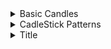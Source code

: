 
<details>
<summary>Basic Candles</summary>
<br>

  <img width="1145" alt="image" src="https://user-images.githubusercontent.com/75510135/201613815-57bb141c-3990-49b7-9a28-4db843da9cfd.png">

  <img width="1101" alt="image" src="https://user-images.githubusercontent.com/75510135/201616936-73ad769f-4ce8-4a82-a1a1-a314f16e4a66.png">
  
  <img width="1145" alt="image" src="https://user-images.githubusercontent.com/75510135/201617244-65a7467d-a8f1-4ce7-baf1-9e04096fa3e1.png">

  <img width="1145" alt="image" src="https://user-images.githubusercontent.com/75510135/201617392-80c2124b-119d-4144-b1de-6740a4a2501a.png">

  - example
  <img width="1145" alt="image" src="https://user-images.githubusercontent.com/75510135/201617680-5a3d797e-10d2-45b7-a978-cb727000fee1.png">

  <img width="1145" alt="image" src="https://user-images.githubusercontent.com/75510135/201617699-9e6552f7-0551-4b7b-b90a-8b994603eedd.png">

  <img width="1145" alt="image" src="https://user-images.githubusercontent.com/75510135/201617961-714fcbe1-bb99-4b25-87ff-8b8c2f4d1c65.png">

  <img width="1145" alt="image" src="https://user-images.githubusercontent.com/75510135/201618556-ff67fa91-4698-4f85-a7ab-580fae4d9a94.png">

  - example
  <img width="1145" alt="image" src="https://user-images.githubusercontent.com/75510135/201618653-03665dc7-1024-4f39-8b82-749f0f930338.png">

  <img width="1145" alt="image" src="https://user-images.githubusercontent.com/75510135/201618989-9bd398df-398f-4852-80d3-894aef73b79f.png">

  <img width="1145" alt="image" src="https://user-images.githubusercontent.com/75510135/201619843-a7c91a24-1d18-4dd0-a2d5-7fd0458e90ab.png">

  <img width="1145" alt="image" src="https://user-images.githubusercontent.com/75510135/201621280-19637973-3a8e-40b5-a9b2-a81d55932e77.png">

  <img width="1145" alt="image" src="https://user-images.githubusercontent.com/75510135/201621469-1baa6e56-2d72-4c15-a6b8-d60305f720c4.png">

  <img width="1145" alt="image" src="https://user-images.githubusercontent.com/75510135/201625851-feed4ebd-56b2-42dc-9589-256acab41daa.png">

 <img width="1145" alt="image" src="https://user-images.githubusercontent.com/75510135/201627011-ad00ee27-e18c-4768-88f5-bcedb3e59b65.png">
  
  <img width="1145" alt="image" src="https://user-images.githubusercontent.com/75510135/201628154-70f2733b-c3a1-4707-b361-58f5c543a70c.png">

  <img width="1145" alt="image" src="https://user-images.githubusercontent.com/75510135/201642527-f38012cc-3bcc-4413-a5a4-d23d84edcc26.png">

  <img width="1145" alt="image" src="https://user-images.githubusercontent.com/75510135/201642739-ff125bb2-6927-49ce-b759-5173b72c490a.png">

  <img width="1145" alt="image" src="https://user-images.githubusercontent.com/75510135/201642996-42880537-6ea9-4fa1-a1f7-c90618b1a4d3.png">

  <img width="1145" alt="image" src="https://user-images.githubusercontent.com/75510135/201647095-ab957ee1-d22f-4a85-96ac-bc990914dd73.png">

  <img width="1145" alt="image" src="https://user-images.githubusercontent.com/75510135/201647210-69ea1679-445e-4b47-99e7-ac63ec64bd4c.png">

  - example
  <img width="1145" alt="image" src="https://user-images.githubusercontent.com/75510135/201647307-b969ab77-4b80-4f69-906b-9a6f66d556bc.png">

  <img width="1145" alt="image" src="https://user-images.githubusercontent.com/75510135/201647326-fb98996c-fd58-4491-bcdf-106020a94cd3.png">

  <img width="1149" alt="image" src="https://user-images.githubusercontent.com/75510135/201667280-668cb153-03a3-4b96-adab-94f95f950fc1.png">

  <img width="1149" alt="image" src="https://user-images.githubusercontent.com/75510135/201667784-37c470f6-c5fb-46ae-bb5f-7d5fbbf7c01c.png">

  <img width="1149" alt="image" src="https://user-images.githubusercontent.com/75510135/201668145-9b025cf6-994a-4e0b-addf-fb48ac7017c6.png">
  
  <img width="1149" alt="image" src="https://user-images.githubusercontent.com/75510135/201668851-8a018715-92a1-4e07-ad54-bf48660191b1.png">

  <img width="1149" alt="image" src="https://user-images.githubusercontent.com/75510135/201669099-5b0f1c0f-b3b8-408c-ae09-b35144e84dac.png">

  <img width="1149" alt="image" src="https://user-images.githubusercontent.com/75510135/201669444-f6634bcb-989b-4643-ad48-01ac6766aa19.png">

  <img width="1149" alt="image" src="https://user-images.githubusercontent.com/75510135/201669544-77d4af78-57a1-44c1-9512-272be32be900.png">

  <img width="1149" alt="image" src="https://user-images.githubusercontent.com/75510135/201670153-e54c43fc-467d-4eb3-a482-d5d0b9c6a261.png">

  <img width="1149" alt="image" src="https://user-images.githubusercontent.com/75510135/201670276-dbf2c8ac-77f1-4795-8c5a-07b874be3c84.png">

  <img width="1149" alt="image" src="https://user-images.githubusercontent.com/75510135/201670357-e5cdd244-bd91-43d8-9b5d-8f8e94877ae1.png">

  <img width="1149" alt="image" src="https://user-images.githubusercontent.com/75510135/201670543-01eb808d-3b13-4c1f-9873-00f0f8417a1c.png">

  <img width="1149" alt="image" src="https://user-images.githubusercontent.com/75510135/201670916-6cecbd3d-cbab-43aa-80f5-560f0cac473d.png">

  <img width="1149" alt="image" src="https://user-images.githubusercontent.com/75510135/201671359-feae7388-c1ee-4619-bad5-61fe54110a0a.png">
  
  <img width="1149" alt="image" src="https://user-images.githubusercontent.com/75510135/201671659-a9b42b81-fdac-4a30-9153-c93239cd3cd1.png">

  <img width="1149" alt="image" src="https://user-images.githubusercontent.com/75510135/201671973-5db7a7c9-98fc-41fd-a7c6-558c6e574bfa.png">

 <img width="1149" alt="image" src="https://user-images.githubusercontent.com/75510135/201672335-450d4823-2231-4161-ae49-d95bf070d23d.png">
  
  
</details>



<details>
<summary>CadleStick Patterns</summary>
<br>

  <img width="1141" alt="image" src="https://user-images.githubusercontent.com/75510135/201684540-fc5b7310-9bcf-469d-bfb7-335fd4789427.png">

  <img width="1097" alt="image" src="https://user-images.githubusercontent.com/75510135/201685061-26f15a19-d6a4-46cd-9471-cdea700bd25b.png">

  <img width="1141" alt="image" src="https://user-images.githubusercontent.com/75510135/201685209-dae44b19-2508-44e4-bbba-c14aac403256.png">

  <img width="1141" alt="image" src="https://user-images.githubusercontent.com/75510135/201685656-ca4cac6c-b8a8-4faa-baf1-1705f43faf4a.png">

  <img width="1141" alt="image" src="https://user-images.githubusercontent.com/75510135/201686665-99888fa8-2da1-438d-adfa-e26906cb95e5.png">

  <img width="1141" alt="image" src="https://user-images.githubusercontent.com/75510135/201687186-aabf3068-b36f-4183-be3f-35e30a0a1eb1.png">

  <img width="1141" alt="image" src="https://user-images.githubusercontent.com/75510135/201687536-b87659d1-beff-47fb-a148-10aa961447b3.png">

  
  <img width="1141" alt="image" src="https://user-images.githubusercontent.com/75510135/201687864-617c82e6-8dea-4aa1-aaef-497561ad3471.png">

  
  <img width="1141" alt="image" src="https://user-images.githubusercontent.com/75510135/201689831-3b72f302-450f-4a08-9c2d-1f4e6ff8dbf9.png">

  <img width="1141" alt="image" src="https://user-images.githubusercontent.com/75510135/201690520-58d2b968-a44e-4ad6-9fa3-6f5d60b9c7ba.png">

  <img width="1141" alt="image" src="https://user-images.githubusercontent.com/75510135/201695037-acd2b1ff-2f8b-4085-9f0c-fef7156a20eb.png">

  <img width="1141" alt="image" src="https://user-images.githubusercontent.com/75510135/201695196-9d2da78d-cc78-4d84-8bfe-ce8f8b626c69.png">

  <img width="1141" alt="image" src="https://user-images.githubusercontent.com/75510135/201695274-f05bbf22-027b-4503-a8cb-7a89a2244891.png">

  <img width="1141" alt="image" src="https://user-images.githubusercontent.com/75510135/201695343-38a8944c-d922-4250-9c27-f340a4671954.png">

  <img width="1141" alt="image" src="https://user-images.githubusercontent.com/75510135/201695388-eaf02f19-ecb1-4088-b30e-6512724c88a5.png">

  <img width="1141" alt="image" src="https://user-images.githubusercontent.com/75510135/201695637-e7b6d7d1-758e-416f-ab0d-6c0e948886d4.png">

  <img width="1141" alt="image" src="https://user-images.githubusercontent.com/75510135/201696192-d33181c6-24e8-41a5-bda5-8b65df640d96.png">

  <img width="1141" alt="image" src="https://user-images.githubusercontent.com/75510135/201696378-03770113-595a-49a2-9fe8-3fba97a26086.png">

  <img width="1141" alt="image" src="https://user-images.githubusercontent.com/75510135/201697029-b38cb477-863b-4664-89ef-5bb735645b1b.png">

  <img width="1141" alt="image" src="https://user-images.githubusercontent.com/75510135/201697614-83b4bfe7-0f3e-42d6-889b-f9cbe4916f88.png">

  <img width="1141" alt="image" src="https://user-images.githubusercontent.com/75510135/201698418-f4e656c1-fb20-442a-90f3-80d7438e46b6.png">

  <img width="1141" alt="image" src="https://user-images.githubusercontent.com/75510135/201698517-89e7b0fe-152f-4da6-a8f5-75a5c203d87b.png">

  <img width="1141" alt="image" src="https://user-images.githubusercontent.com/75510135/201698670-b5d54210-afbd-4e25-8f6c-865e59f042fa.png">

  <img width="1141" alt="image" src="https://user-images.githubusercontent.com/75510135/201698808-4ce76046-9060-42a6-b88f-115b2eb94918.png">

  <img width="1141" alt="image" src="https://user-images.githubusercontent.com/75510135/201698988-b3c9958d-1ab7-4dd6-a220-ddc180afb4ec.png">

  <img width="1141" alt="image" src="https://user-images.githubusercontent.com/75510135/201699036-3ea7aec6-7c62-4600-9beb-edcedcfb7e32.png">

  <img width="1141" alt="image" src="https://user-images.githubusercontent.com/75510135/201699123-1e758249-c139-4aa2-8a2a-df4b00e9f1bb.png">

  <img width="1141" alt="image" src="https://user-images.githubusercontent.com/75510135/201700021-6ea5c77c-4fee-467b-8013-3ae12b0cef17.png">

  
  
</details>


<details>
<summary>Title</summary>
<br>


  
</details>
